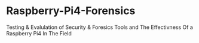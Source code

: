 # Raspberry-Pi4-Forensics
Testing &amp; Evalulation of Security &amp; Foresics Tools and The Effectivness Of a Raspberry Pi4 In The Field
